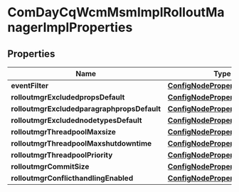 

# ComDayCqWcmMsmImplRolloutManagerImplProperties

## Properties

Name | Type | Description | Notes
------------ | ------------- | ------------- | -------------
**eventFilter** | [**ConfigNodePropertyString**](ConfigNodePropertyString.md) |  |  [optional]
**rolloutmgrExcludedpropsDefault** | [**ConfigNodePropertyArray**](ConfigNodePropertyArray.md) |  |  [optional]
**rolloutmgrExcludedparagraphpropsDefault** | [**ConfigNodePropertyArray**](ConfigNodePropertyArray.md) |  |  [optional]
**rolloutmgrExcludednodetypesDefault** | [**ConfigNodePropertyArray**](ConfigNodePropertyArray.md) |  |  [optional]
**rolloutmgrThreadpoolMaxsize** | [**ConfigNodePropertyInteger**](ConfigNodePropertyInteger.md) |  |  [optional]
**rolloutmgrThreadpoolMaxshutdowntime** | [**ConfigNodePropertyInteger**](ConfigNodePropertyInteger.md) |  |  [optional]
**rolloutmgrThreadpoolPriority** | [**ConfigNodePropertyDropDown**](ConfigNodePropertyDropDown.md) |  |  [optional]
**rolloutmgrCommitSize** | [**ConfigNodePropertyInteger**](ConfigNodePropertyInteger.md) |  |  [optional]
**rolloutmgrConflicthandlingEnabled** | [**ConfigNodePropertyBoolean**](ConfigNodePropertyBoolean.md) |  |  [optional]



